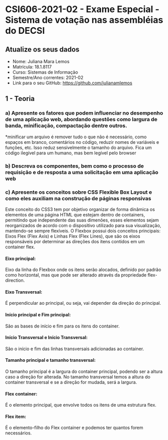 # **CSI606-2021-02 - Exame Especial - Sistema de votação nas assembléias do DECSI**

## Atualize os seus dados

- Nome: Juliana Mara Lemos
- Matrícula: 18.1.8117
- Curso: Sistemas de Informação
- Semestre/Ano correntes: 2021-02
- Link para o seu GitHub: https://github.com/julianamlemos

## 1 - Teoria

### a) Apresente os fatores que podem influenciar no desempenho de uma aplicação web, abordando questões como largura de banda, minificação, compactação dentre outros.

*minificar um arquivo é remover tudo o que não é necessário, como espaços em branco, comentários no código, reduzir nomes de variáveis e funções, etc. Isso reduz sensivelmente o tamanho do arquivo. Fica um código ilegível para um humano, mas bem legível pelo browser

### b) Descreva os componentes, bem como o processo de requisição e de resposta a uma solicitação em uma aplicação web

### c) Apresente os conceitos sobre CSS Flexible Box Layout e como eles auxiliam na construção de páginas responsivas

Este conceito do CSS3 tem por objetivo organizar de forma dinâmica os elementos de uma página HTML que estejam dentro de containers, permitindo que independente das suas dimenões, esses elementos sejam reorganizados de acordo com o dispositivo utilizado para sua visualização, mantendo-se sempre flexíveis.
O Flexbox possui dois conceitos principais: Eixos Flex (Flex Axis) e Linhas Flex (Flex Lines), que são os eixos responsáveis por determinar as direções dos itens contidos em um container flex.
#### Eixo principal:
Eixo da linha do Flexbox onde os itens serão alocados, definido por padrão como horizontal, mas que pode ser alterado através da propriedade flex-direction.
#### Eixo Transversal:
É perpendicular ao principal, ou seja, vai depender da direção do principal.
#### Início principal e Fim principal:
São as bases de início e fim para os itens do container.
#### Início Transversal e Início Transversal:
São o início e fim das linhas transversais adicionadas ao container.
#### Tamanho principal e tamanho transversal:
O tamanho principal é a largura do container principal, podendo ser a altura caso a direção for alterada. No tamanho transversal temos a altura do container transversal e se a direção for mudada, será a largura.
#### Flex container:
É o elemento principal, que envolve todos os itens de uma estrutura flex.
#### Flex item:
É o elemento-filho do Flex container e podemos ter quantos forem necessários.
